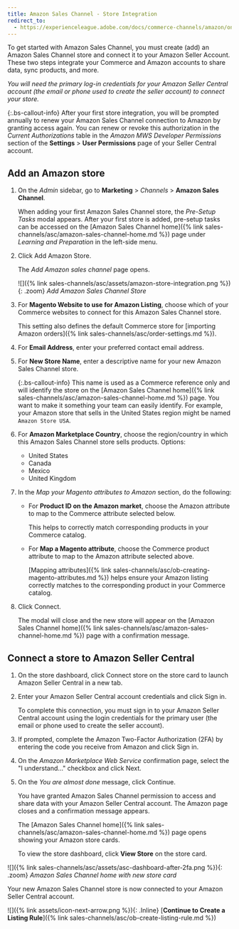 ```yaml
---
title: Amazon Sales Channel - Store Integration
redirect_to:
  - https://experienceleague.adobe.com/docs/commerce-channels/amazon/onboarding/store-integration.html
---
```


To get started with Amazon Sales Channel, you must create (add) an Amazon Sales Channel store and connect it to your Amazon Seller Account. These two steps integrate your Commerce and Amazon accounts to share data, sync products, and more.

_You will need the primary log-in credentials for your Amazon Seller Central account (the email or phone used to create the seller account) to connect your store._

{:.bs-callout-info}
After your first store integration, you will be prompted annually to renew your Amazon Sales Channel connection to Amazon by granting access again. You can renew or revoke this authorization in the _Current Authorizations_ table in the _Amazon MWS Developer Permissions_ section of the **Settings** > **User Permissions** page of your Seller Central account.

## Add an Amazon store

1. On the _Admin_ sidebar, go to **Marketing** > _Channels_ > **Amazon Sales Channel**.

    When adding your first Amazon Sales Channel store, the _Pre-Setup Tasks_ modal appears. After your first store is added, pre-setup tasks can be accessed on the [Amazon Sales Channel home]({% link sales-channels/asc/amazon-sales-channel-home.md %}) page under _Learning and Preparation_ in the left-side menu.

1. Click <span class="btn">Add Amazon Store</span>.

    The _Add Amazon sales channel_ page opens.

    ![]({% link sales-channels/asc/assets/amazon-store-integration.png %}){: .zoom}
    _Add Amazon Sales Channel Store_

1. For **Magento Website to use for Amazon Listing**, choose which of your Commerce websites to connect for this Amazon Sales Channel store.

    This setting also defines the default Commerce store for [importing Amazon orders]({% link sales-channels/asc/order-settings.md %}).

1. For **Email Address**, enter your preferred contact email address.

1. For **New Store Name**, enter a descriptive name for your new Amazon Sales Channel store.

   {:.bs-callout-info}
   This name is used as a Commerce reference only and will identify the store on the [Amazon Sales Channel home]({% link sales-channels/asc/amazon-sales-channel-home.md %}) page. You want to make it something your team can easily identify. For example, your Amazon store that sells in the United States region might be named `Amazon Store USA`.

1. For **Amazon Marketplace Country**, choose the region/country in which this Amazon Sales Channel store sells products. Options:

    - United States
    - Canada
    - Mexico
    - United Kingdom

1. In the _Map your Magento attributes to Amazon_ section, do the following:

    - For **Product ID on the Amazon market**, choose the Amazon attribute to map to the Commerce attribute selected below.

       This helps to correctly match corresponding products in your Commerce catalog.

    - For **Map a Magento attribute**, choose the Commerce product attribute to map to the Amazon attribute selected above.

       [Mapping attributes]({% link sales-channels/asc/ob-creating-magento-attributes.md %}) helps ensure your Amazon listing correctly matches to the corresponding product in your Commerce catalog.

1. Click <span class="btn">Connect</span>.

   The modal will close and the new store will appear on the [Amazon Sales Channel home]({% link sales-channels/asc/amazon-sales-channel-home.md %}) page with a confirmation message.

## Connect a store to Amazon Seller Central

1. On the store dashboard, click <span class="btn">Connect store</span> on the store card to launch Amazon Seller Central in a new tab.

1. Enter your Amazon Seller Central account credentials and click <span class="btn">Sign in</span>.

   To complete this connection, you must sign in to your Amazon Seller Central account using the login credentials for the primary user (the email or phone used to create the seller account).

1. If prompted, complete the Amazon Two-Factor Authorization (2FA) by entering the code you receive from Amazon and click <span class="btn">Sign in</span>.

1. On the _Amazon Marketplace Web Service_ confirmation page, select the "I understand..." checkbox and click <span class="btn">Next</span>.

1. On the _You are almost done_ message, click <span class="btn">Continue</span>.

   You have granted Amazon Sales Channel permission to access and share data with your Amazon Seller Central account. The Amazon page closes and a confirmation message appears.

   The [Amazon Sales Channel home]({% link sales-channels/asc/amazon-sales-channel-home.md %}) page opens showing your Amazon store cards.

   To view the store dashboard, click **View Store** on the store card.

![]({% link sales-channels/asc/assets/asc-dashboard-after-2fa.png %}){: .zoom}
_Amazon Sales Channel home with new store card_

Your new Amazon Sales Channel store is now connected to your Amazon Seller Central account.

![]({% link assets/icon-next-arrow.png %}){: .Inline} [**Continue to Create a Listing Rule**]({% link sales-channels/asc/ob-create-listing-rule.md %})
